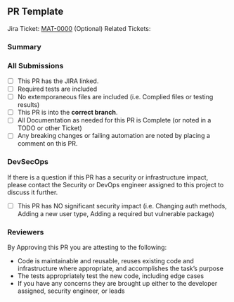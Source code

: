 ## PR Template

Jira Ticket: [MAT-0000](https://jira.cms.gov/browse/MAT-0000)
(Optional) Related Tickets:

### Summary

### All Submissions
* [ ] This PR has the JIRA linked.
* [ ] Required tests are included
* [ ] No extemporaneous files are included (i.e. Complied files or testing results)
* [ ] This PR is into the **correct branch**.
* [ ] All Documentation as needed for this PR is Complete (or noted in a TODO or other Ticket)
* [ ] Any breaking changes or failing automation are noted by placing a comment on this PR.

### DevSecOps
If there is a question if this PR has a security or infrastructure impact, please contact the Security or DevOps engineer assigned to this project to discuss it further.

* [ ] This PR has NO significant security impact (i.e. Changing auth methods, Adding a new user type, Adding a required but vulnerable package)

### Reviewers
By Approving this PR you are attesting to the following:

*  Code is maintainable and reusable, reuses existing code and infrastructure where appropriate, and accomplishes the task’s purpose
*  The tests appropriately test the new code, including edge cases
*  If you have any concerns they are brought up either to the developer assigned, security engineer, or leads
